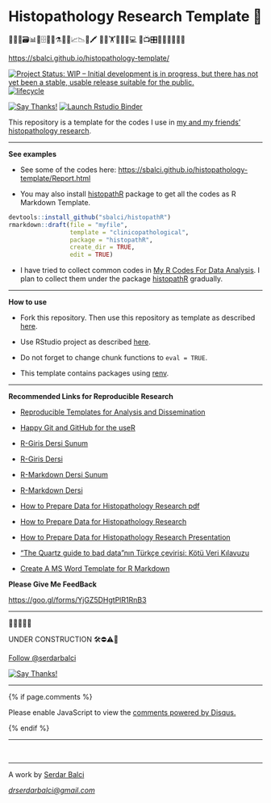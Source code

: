 
<!-- README.md is generated from README.Rmd. Please edit that file -->

# Histopathology Research Template 🔬

🔬👀📑🗃📊🏨🗄📇📖⚗📝🎶📈📉📃🖍 🔬🔬🏋🚴🚙👨💻 📸📺🎛🔭🔬💊🔐🍫🌸

<https://sbalci.github.io/histopathology-template/>

<!-- badges: start -->

<!-- [![CRAN_Release_Badge](http://www.r-pkg.org/badges/version-ago/histopathR)](https://CRAN.R-project.org/package=histopathR) -->

[![Project Status: WIP – Initial development is in progress, but there
has not yet been a stable, usable release suitable for the
public.](https://www.repostatus.org/badges/latest/wip.svg)](https://www.repostatus.org/#wip)
[![lifecycle](https://img.shields.io/badge/lifecycle-experimental-orange.svg)](https://www.tidyverse.org/lifecycle/)
<!-- [![Travis Build Status](https://travis-ci.com/sbalci/histopathR.svg?branch=master)](https://travis-ci.com/sbalci/histopathR) -->
<!-- [![codecov](https://codecov.io/gh/sbalci/histopathR/branch/master/graph/badge.svg)](https://codecov.io/gh/sbalci/histopathR) -->
<!-- [![Appveyor Build status](https://ci.appveyor.com/api/projects/status/1cxwgpgfi1x9vcdc?svg=true)](https://ci.appveyor.com/project/sbalci/histopathr) -->
<!-- [![Coverage Status](https://coveralls.io/repos/github/sbalci/histopathR/badge.svg?branch=master)](https://coveralls.io/github/sbalci/histopathR?branch=master) -->
<!-- [![CircleCI](https://circleci.com/gh/sbalci/histopathR.svg?style=svg)](https://circleci.com/gh/sbalci/histopathR) -->
<!-- [![Requirements Status](https://requires.io/github/sbalci/histopathR/requirements.svg?branch=master)](https://requires.io/github/sbalci/histopathR/requirements/?branch=master) -->
<!-- [![Libraries.io dependency status for GitHub repo](https://img.shields.io/librariesio/github/sbalci/histopathR.svg)](https://libraries.io/github/sbalci/histopathR) -->
<!-- [![CodeFactor](https://www.codefactor.io/repository/github/sbalci/histopathr/badge)](https://www.codefactor.io/repository/github/sbalci/histopathr) -->
<!-- [![DepShield Badge](https://depshield.sonatype.org/badges/sbalci/histopathR/depshield.svg)](https://depshield.github.io) -->
<!-- [![GuardRails badge](https://badges.guardrails.io/sbalci/histopathR.svg?token=13e00877a2660679719002a221904a94ad23d9cf7d31e176ad96aeabe1987be8)](https://dashboard.guardrails.io/default/gh/sbalci/histopathR) -->
<!-- [![GitHub last commit](https://img.shields.io/github/last-commit/sbalci/histopathR.svg)](https://github.com/sbalci/histopathR/commits/master) -->
<!-- [![Daily downloads badge](https://cranlogs.r-pkg.org/badges/last-day/histopathR?color=blue)](https://CRAN.R-project.org/package=histopathR) -->
<!-- [![GitHub version](https://img.shields.io/badge/GitHub-0.0.0.9000-orange.svg?style=flat-square)](https://github.com/sbalci/histopathR/) -->
<!-- [![GitHub issues](https://img.shields.io/github/issues/sbalci/histopathR.svg)](https://github.com/sbalci/histopathR/issues) -->
<!-- [![GitHub code size in bytes](https://img.shields.io/github/languages/code-size/sbalci/histopathR.svg)](https://github.com/sbalci/histopathR) -->
<!-- [![GitHub forks](https://img.shields.io/github/forks/sbalci/histopathR.svg)](https://github.com/sbalci/histopathR/network) -->
<!-- [![GitHub stars](https://img.shields.io/github/stars/sbalci/histopathR.svg)](https://github.com/sbalci/histopathR/stargazers) -->
<!-- [![Website](https://img.shields.io/badge/website-histopathR-orange.svg?colorB=E91E63)](https://sbalci.github.io/histopathR/) -->
<!-- [![HitCount](http://hits.dwyl.io/sbalci/histopathR.svg)](http://hits.dwyl.io/sbalci/histopathR) -->
<!-- [![Twitter](https://img.shields.io/twitter/url/https/github.com/sbalci/histopathR.svg?style=social)](https://twitter.com/intent/tweet?text=%23rstats%20codes%20for%20histopathology%20research%20by%20@serdarbalci&url=https%3A%2F%2Fgithub.com%2Fsbalci%2FhistopathR) -->
<!-- ![GitHub](https://img.shields.io/github/license/sbalci/histopathR.svg) -->
<!-- [![contributions welcome](https://img.shields.io/badge/contributions-welcome-brightgreen.svg?style=flat)](https://github.com/sbalci/histopathR/issues) -->
[![Say
Thanks\!](https://img.shields.io/badge/Say%20Thanks-!-1EAEDB.svg)](https://saythanks.io/to/sbalci)
[![Launch Rstudio
Binder](http://mybinder.org/badge_logo.svg)](https://mybinder.org/v2/gh/sbalci/histopathology-template/master?urlpath=rstudio)
<!-- badges: end -->

This repository is a template for the codes I use in [my and my friends’
histopathology
research](https://sbalci.github.io/cv/SerdarBalciMDPathologist.html).

-----

**See examples**

  - See some of the codes here:
    <https://sbalci.github.io/histopathology-template/Report.html>

  - You may also install
    [histopathR](https://sbalci.github.io/histopathR/) package to get
    all the codes as R Markdown Template.

<!-- end list -->

``` r
devtools::install_github("sbalci/histopathR")
rmarkdown::draft(file = "myfile",
                 template = "clinicopathological",
                 package = "histopathR",
                 create_dir = TRUE,
                 edit = TRUE)
```

  - I have tried to collect common codes in [My R Codes For Data
    Analysis](https://sbalci.github.io/MyRCodesForDataAnalysis/). I plan
    to collect them under the package
    [histopathR](https://sbalci.github.io/histopathR/) gradually.

-----

**How to use**

  - Fork this repository. Then use this repository as template as
    described
    [here](https://help.github.com/en/articles/creating-a-repository-from-a-template).

  - Use RStudio project as described
    [here](https://happygitwithr.com/existing-github-first.html#new-rstudio-project-via-git-clone-1).

  - Do not forget to change chunk functions to `eval = TRUE`.

  - This template contains packages using
    [renv](https://rstudio.github.io/renv/articles/renv.html).

-----

**Recommended Links for Reproducible Research**

  - [Reproducible Templates for Analysis and
    Dissemination](https://www.coursera.org/learn/reproducible-templates-analysis/home/info)

  - [Happy Git and GitHub for the useR](https://happygitwithr.com/)

  - [R-Giris Dersi
    Sunum](https://sbalci.github.io/MyRCodesForDataAnalysis/R-Giris.html)

  - [R-Giris
    Dersi](https://sbalci.github.io/MyRCodesForDataAnalysis/R-Giris.nb.html)

  - [R-Markdown Dersi
    Sunum](https://sbalci.github.io/MyRCodesForDataAnalysis/R-Markdown.nb.html)

  - [R-Markdown
    Dersi](https://sbalci.github.io/MyRCodesForDataAnalysis/R-Markdown.html)

  - [How to Prepare Data for Histopathology Research
    pdf](https://sbalci.github.io/MyRCodesForDataAnalysis/How-to-Prepare-Data-for-Histopathology-Research.pdf)

  - [How to Prepare Data for Histopathology
    Research](https://sbalci.github.io/MyRCodesForDataAnalysis/How-to-Prepare-Data-for-Histopathology-Research.nb.html)

  - [How to Prepare Data for Histopathology Research
    Presentation](https://sbalci.github.io/MyRCodesForDataAnalysis/How-to-Prepare-Data-for-Histopathology-Research.html)

  - [“The Quartz guide to bad data”nın Türkçe çevirisi: Kötü Veri
    Kılavuzu](https://sbalci.github.io/Kotu-Veri-Kilavuzu/)

  - [Create A MS Word Template for R
    Markdown](https://vimeo.com/110804387)

**Please Give Me FeedBack**

<https://goo.gl/forms/YjGZ5DHgtPlR1RnB3>

-----

🔬🔬🔬🔬🔬

UNDER CONSTRUCTION 🛠⛔️⚠️🔩

<!-- https://sbalci.github.io/histopathR/ -->

<a class="twitter-follow-button" data-show-count="false" href="https://twitter.com/serdarbalci">Follow
@serdarbalci</a>

<script async src="https://platform.twitter.com/widgets.js" charset="utf-8"></script>

<!-- [![contributions welcome](https://img.shields.io/badge/contributions-welcome-brightgreen.svg?style=flat)](https://github.com/sbalci/histopathR/issues) -->

[![Say
Thanks\!](https://img.shields.io/badge/Say%20Thanks-!-1EAEDB.svg)](https://saythanks.io/to/sbalci)
<!-- [![HitCount](http://hits.dwyl.io/sbalci/histopathR.svg)](http://hits.dwyl.io/sbalci/histopathR) -->

<!-- --- -->

<!-- 🔬 **I plan to collect codes for future research. I will add some small functions.**   -->

<!-- - Methods to import and prepare data for analysis.   -->

<!-- - Descriptive statistics.   -->

<!-- - Hypothesis tests.   -->

<!-- - Survival analysis.   -->

<!-- - Regression analysis.   -->

<!-- - Cluster analysis.   -->

<!-- 🔬 **I plan to make template files to form when loading the package.**   -->

<!-- 🔬 **I plan two tutorial files as vignettes:**   -->

<!-- - How to prepare data for histopathological research   -->

<!-- - How to analyse data for histopathological research   -->

-----

{% if page.comments %}

<script id="dsq-count-scr" src="//https-sbalci-github-io.disqus.com/count.js" async></script>

<div id="disqus_thread">

</div>

<script>

/**
*  RECOMMENDED CONFIGURATION VARIABLES: EDIT AND UNCOMMENT THE SECTION BELOW TO INSERT DYNAMIC VALUES FROM YOUR PLATFORM OR CMS.
*  LEARN WHY DEFINING THESE VARIABLES IS IMPORTANT: https://disqus.com/admin/universalcode/#configuration-variables*/
/*
var disqus_config = function () {
this.page.url = PAGE_URL;  // Replace PAGE_URL with your page's canonical URL variable
this.page.identifier = PAGE_IDENTIFIER; // Replace PAGE_IDENTIFIER with your page's unique identifier variable
};
*/
(function() { // DON'T EDIT BELOW THIS LINE
var d = document, s = d.createElement('script');
s.src = 'https://https-sbalci-github-io.disqus.com/embed.js';
s.setAttribute('data-timestamp', +new Date());
(d.head || d.body).appendChild(s);
})();
</script>

<noscript>

Please enable JavaScript to view the
<a href="https://disqus.com/?ref_noscript">comments powered by
Disqus.</a>

</noscript>

{% endif %}

-----

 

<hr />

<p style="text-align: center;">

A work by <a href="https://github.com/sbalci/">Serdar Balci</a>

</p>

<p style="text-align: center;">

<span style="color: #808080;"><em><drserdarbalci@gmail.com></em></span>

</p>

<!-- Add icon library -->

<link rel="stylesheet" href="https://cdnjs.cloudflare.com/ajax/libs/font-awesome/4.7.0/css/font-awesome.min.css">
<!-- Add font awesome icons -->

<p style="text-align: center;">

<a href="https://twitter.com/serdarbalci" class="fa fa-twitter"></a>
<a href="https://www.linkedin.com/in/serdar-balci-md-pathologist/" class="fa fa-linkedin"></a>
<a href="https://github.com/sbalci/" class="fa fa-github"></a>

</p>
